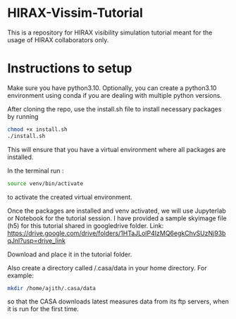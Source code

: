 # HIRAX-Vissim-Tutorial
This is a repository for HIRAX visibility simulation tutorial meant for the usage of HIRAX collaborators only. 

# Instructions to setup

Make sure you have python3.10. Optionally, you can create a python3.10 environment using conda if you are dealing with multiple python versions. 

After cloning the repo, use the install.sh file to install necessary packages by running 
```bash
chmod +x install.sh
./install.sh 
```
This will ensure that you have a virtual environment where all packages are installed. 

In the terminal run :

```bash
source venv/bin/activate
```
to activate the created virtual environment. 


Once the packages are installed and venv activated, we will use Jupyterlab or Notebook for the tutorial session. 
I have provided a sample skyimage file (h5) for this tutorial shared in googledrive folder.
Link: https://drive.google.com/drive/folders/1HTaJLolP4IzMQ6egkChvSUzNj93bqJnl?usp=drive_link

Download and place it in the tutorial folder. 

Also create a directory called /.casa/data in your home directory. For example:

```bash
mkdir /home/ajith/.casa/data
```
so that the CASA downloads latest measures data from its ftp servers, when it is run for the first time. 
